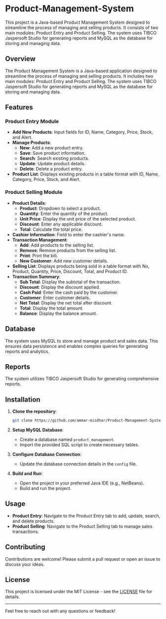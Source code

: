 # Product-Management-System
This project is a Java-based Product Management System designed to streamline the process of managing and selling products. It consists of two main modules: Product Entry and Product Selling. The system uses TIBCO Jaspersoft Studio for generating reports and MySQL as the database for storing and managing data.



## Overview

The Product Management System is a Java-based application designed to streamline the process of managing and selling products. It includes two main modules: Product Entry and Product Selling. The system uses TIBCO Jaspersoft Studio for generating reports and MySQL as the database for storing and managing data.

## Features

### Product Entry Module
- **Add New Products**: Input fields for ID, Name, Category, Price, Stock, and Alert.
- **Manage Products**:
  - **New**: Add a new product entry.
  - **Save**: Save product information.
  - **Search**: Search existing products.
  - **Update**: Update product details.
  - **Delete**: Delete a product entry.
- **Product List**: Displays existing products in a table format with ID, Name, Category, Price, Stock, and Alert.

### Product Selling Module
- **Product Details**: 
  - **Product**: Dropdown to select a product.
  - **Quantity**: Enter the quantity of the product.
  - **Unit Price**: Display the unit price of the selected product.
  - **Discount**: Enter any applicable discount.
  - **Total**: Calculate the total price.
- **Cashier Information**: Field to enter the cashier's name.
- **Transaction Management**:
  - **Add**: Add products to the selling list.
  - **Remove**: Remove products from the selling list.
  - **Print**: Print the bill.
  - **New Customer**: Add new customer details.
- **Selling List**: Displays products being sold in a table format with No, Product, Quantity, Price, Discount, Total, and Product ID.
- **Transaction Summary**:
  - **Sub Total**: Display the subtotal of the transaction.
  - **Discount**: Display the discount applied.
  - **Cash Paid**: Enter the cash paid by the customer.
  - **Customer**: Enter customer details.
  - **Net Total**: Display the net total after discount.
  - **Total**: Display the total amount.
  - **Balance**: Display the balance amount.

## Database

The system uses MySQL to store and manage product and sales data. This ensures data persistence and enables complex queries for generating reports and analytics.

## Reports

The system utilizes TIBCO Jaspersoft Studio for generating comprehensive reports. 

## Installation

1. **Clone the repository**:
   ```bash
   git clone https://github.com/ammar-misdhar/Product-Management-System.git
   ```

2. **Setup MySQL Database**:
   - Create a database named `product_management`.
   - Import the provided SQL script to create necessary tables.

3. **Configure Database Connection**:
   - Update the database connection details in the `config` file.

4. **Build and Run**:
   - Open the project in your preferred Java IDE (e.g., NetBeans).
   - Build and run the project.

## Usage

- **Product Entry**: Navigate to the Product Entry tab to add, update, search, and delete products.
- **Product Selling**: Navigate to the Product Selling tab to manage sales transactions.

## Contributing

Contributions are welcome! Please submit a pull request or open an issue to discuss your ideas.

## License

This project is licensed under the MIT License - see the [LICENSE](LICENSE) file for details.

---

Feel free to reach out with any questions or feedback!
